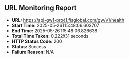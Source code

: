 ## URL Monitoring Report

- **URL:** https://api-gw1-prod1.fisglobal.com/gw/v1/health
- **Start Time:** 2025-05-26T15:48:06.603707
- **End Time:** 2025-05-26T15:48:06.826638
- **Total Time Taken:** 0.222931 seconds
- **HTTP Status Code:** 200
- **Status:** Success
- **Failure Reason:** N/A
